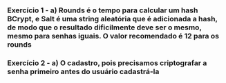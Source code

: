 ### Exercício 1 - a) Rounds é o tempo para calcular um hash BCrypt, e Salt é uma string aleatória que é adicionada a hash, de modo que o resultado dificilmente deve ser o mesmo, mesmo para senhas iguais. O valor recomendado é 12 para os rounds

### Exercício 2 - a) O cadastro, pois precisamos criptografar a senha primeiro antes do usuário cadastrá-la